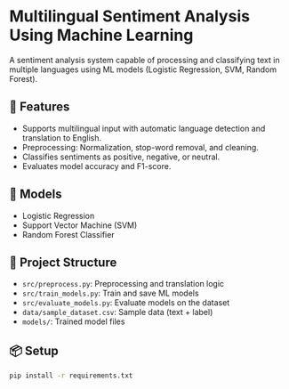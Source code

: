 # Multilingual Sentiment Analysis Using Machine Learning

A sentiment analysis system capable of processing and classifying text in multiple languages using ML models (Logistic Regression, SVM, Random Forest).

## 🚀 Features

- Supports multilingual input with automatic language detection and translation to English.
- Preprocessing: Normalization, stop-word removal, and cleaning.
- Classifies sentiments as positive, negative, or neutral.
- Evaluates model accuracy and F1-score.

## 🧪 Models

- Logistic Regression
- Support Vector Machine (SVM)
- Random Forest Classifier

## 📁 Project Structure

- `src/preprocess.py`: Preprocessing and translation logic
- `src/train_models.py`: Train and save ML models
- `src/evaluate_models.py`: Evaluate models on the dataset
- `data/sample_dataset.csv`: Sample data (text + label)
- `models/`: Trained model files

## 📦 Setup

```bash
pip install -r requirements.txt
